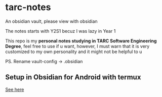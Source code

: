 # tarc-notes
An obsidian vault, please view with obsidian

The notes starts with Y2S1 becuz I was lazy in Year 1

This repo is my **personal notes studying in TARC Software Engineering Degree**, feel free to use if u want, however, I must warn that it is very customized to my own personality and it might not be helpful to u

PS. Rename vault-config -> .obsidian

## Setup in Obsidian for Android with termux
[See here](https://gist.github.com/Makeshift/43c7ecb3f1c28a623ea4386552712114/)
